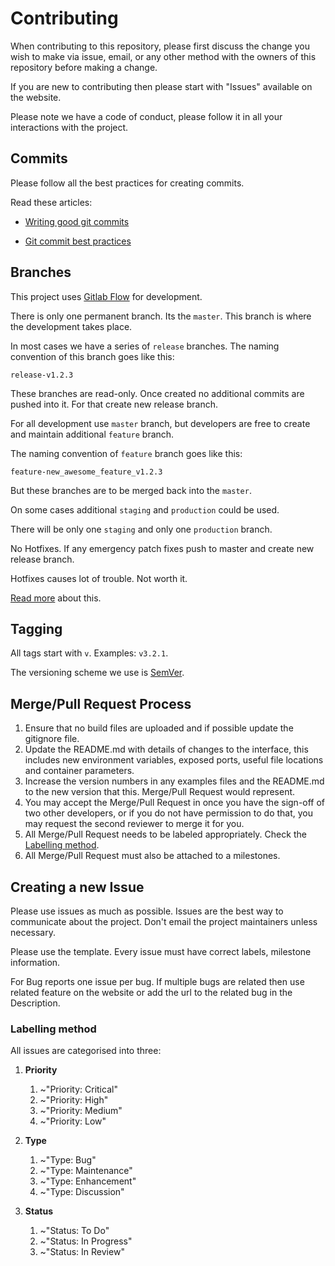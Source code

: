 # Contributing

When contributing to this repository, please first discuss the change you wish
to make via issue, email, or any other method with the owners of this repository
before making a change.

If you are new to contributing then please start with "Issues" available on the
website.

Please note we have a code of conduct, please follow it in all your interactions
with the project.

## Commits

Please follow all the best practices for creating commits.

Read these articles:

- [Writing good git commits]

- [Git commit best practices]

[Writing good git commits]: (https://tbaggery.com/2008/04/19/a-note-about-git-commit-messages.html)
[Git commit best practices]: (https://github.com/trein/dev-best-practices/wiki/Git-Commit-Best-Practices)

## Branches

This project uses [Gitlab Flow] for development.

There is only one permanent branch. Its the `master`.
This branch is where the development takes place.

In most cases we have a series of `release` branches. The naming convention of
this branch goes like this:

  `release-v1.2.3`

These branches are read-only. Once created no additional commits are pushed into
it. For that create new release branch.

For all development use `master` branch, but developers are free to create and
maintain additional `feature` branch.

The naming convention of `feature` branch goes like this:

  `feature-new_awesome_feature_v1.2.3`

But these branches are to be merged back into the `master`.

On some cases additional `staging` and `production` could be used.

There will be only one `staging` and only one `production` branch.

No Hotfixes. If any emergency patch fixes push to master and create new release
branch.

Hotfixes causes lot of trouble. Not worth it.

[Read more][Gitlab Flow] about this.

## Tagging

All tags start with `v`.
Examples: `v3.2.1`.

The versioning scheme we use is [SemVer](http://semver.org/).

## Merge/Pull Request Process

1. Ensure that no build files are uploaded and if possible update the
gitignore file.
2. Update the README.md with details of changes to the interface, this includes
new environment variables, exposed ports, useful file locations and container
parameters.
3. Increase the version numbers in any examples files and the README.md to the
new version that this. Merge/Pull Request would represent.
4. You may accept the Merge/Pull Request in once you have the sign-off of two other
developers, or if you do not have permission to do that, you may request the
second reviewer to merge it for you.
5. All Merge/Pull Request needs to be labeled appropriately. Check the [Labelling method].
6. All Merge/Pull Request must also be attached to a milestones.

## Creating a new Issue

Please use issues as much as possible. Issues are the best way to communicate
about the project. Don't email the project maintainers unless necessary.

Please use the template. Every issue must have correct labels, milestone
information.

For Bug reports one issue per bug. If multiple bugs are related then use related
feature on the website or add the url to the related bug in the Description.

### Labelling method
All issues are categorised into three:

1. **Priority**
    1. ~"Priority: Critical"
    2. ~"Priority: High"
    3. ~"Priority: Medium"
    4. ~"Priority: Low"

2. **Type**
    1. ~"Type: Bug"
    2. ~"Type: Maintenance"
    3. ~"Type: Enhancement"
    4. ~"Type: Discussion"

3. **Status**
    1. ~"Status: To Do"
    2. ~"Status: In Progress"
    3. ~"Status: In Review"

[Labelling method]: (#labelling-method)

[Gitlab Flow]: (https://docs.gitlab.com/ee/workflow/gitlab_flow.html)

